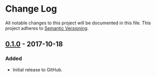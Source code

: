 # Change Log
All notable changes to this project will be documented in this file.
This project adheres to [Semantic Versioning](http://semver.org/).

## [0.1.0] - 2017-10-18
### Added
- Initial release to GitHub.

[0.1.0]: https://github.com/php-composter/php-composter-regular-expression/compare/v0.0.0...v0.1.0
